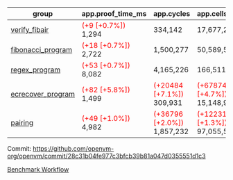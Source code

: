 | group | app.proof_time_ms | app.cycles | app.cells_used | leaf.proof_time_ms | leaf.cycles | leaf.cells_used |
| -- | -- | -- | -- | -- | -- | -- |
| [verify_fibair](https://github.com/openvm-org/openvm/blob/benchmark-results/benchmarks-pr/1603/verify_fibair-28c31b04fe977c3bfcb39b81a047d0355551d1c3.md) |<span style='color: red'>(+9 [+0.7%])</span> 1,294 |  334,142 |  17,677,298 |- | - | - |
| [fibonacci_program](https://github.com/openvm-org/openvm/blob/benchmark-results/benchmarks-pr/1603/fibonacci-28c31b04fe977c3bfcb39b81a047d0355551d1c3.md) |<span style='color: red'>(+18 [+0.7%])</span> 2,722 |  1,500,277 |  50,589,503 |- | - | - |
| [regex_program](https://github.com/openvm-org/openvm/blob/benchmark-results/benchmarks-pr/1603/regex-28c31b04fe977c3bfcb39b81a047d0355551d1c3.md) |<span style='color: red'>(+53 [+0.7%])</span> 8,082 |  4,165,226 |  166,511,152 |- | - | - |
| [ecrecover_program](https://github.com/openvm-org/openvm/blob/benchmark-results/benchmarks-pr/1603/ecrecover-28c31b04fe977c3bfcb39b81a047d0355551d1c3.md) |<span style='color: red'>(+82 [+5.8%])</span> 1,499 | <span style='color: red'>(+20484 [+7.1%])</span> 309,931 | <span style='color: red'>(+678744 [+4.7%])</span> 15,148,930 |- | - | - |
| [pairing](https://github.com/openvm-org/openvm/blob/benchmark-results/benchmarks-pr/1603/pairing-28c31b04fe977c3bfcb39b81a047d0355551d1c3.md) |<span style='color: red'>(+49 [+1.0%])</span> 4,982 | <span style='color: red'>(+36796 [+2.0%])</span> 1,857,232 | <span style='color: red'>(+1223114 [+1.3%])</span> 97,055,521 |- | - | - |


Commit: https://github.com/openvm-org/openvm/commit/28c31b04fe977c3bfcb39b81a047d0355551d1c3

[Benchmark Workflow](https://github.com/openvm-org/openvm/actions/runs/14716918449)
